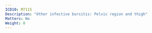 ```yaml
---
ICD10: M7115
Description: "Other infective bursitis: Pelvic region and thigh"
Matters: No
Weight: 0
---
```


